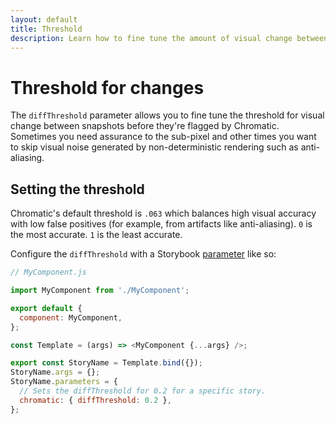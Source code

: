 ```yaml
---
layout: default
title: Threshold
description: Learn how to fine tune the amount of visual change between snapshots before they get marked as changes
---
```


# Threshold for changes

The `diffThreshold` parameter allows you to fine tune the threshold for visual change between snapshots before they're flagged by Chromatic. Sometimes you need assurance to the sub-pixel and other times you want to skip visual noise generated by non-deterministic rendering such as anti-aliasing.

## Setting the threshold

Chromatic's default threshold is `.063` which balances high visual accuracy with low false positives (for example, from artifacts like anti-aliasing). `0` is the most accurate. `1` is the least accurate.

Configure the `diffThreshold` with a Storybook [parameter](https://storybook.js.org/docs/react/writing-stories/parameters#story-parameters) like so:

```js
// MyComponent.js

import MyComponent from './MyComponent';

export default {
  component: MyComponent,
};

const Template = (args) => <MyComponent {...args} />; 

export const StoryName = Template.bind({});
StoryName.args = {};
StoryName.parameters = {
  // Sets the diffThreshold for 0.2 for a specific story.
  chromatic: { diffThreshold: 0.2 },
};
```
